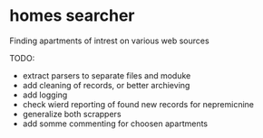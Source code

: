# homes searcher
Finding apartments of intrest on various web sources

TODO:
- extract parsers to separate files and moduke
- add cleaning of records, or better archieving
- add logging
- check wierd reporting of found new records for nepremicnine
- generalize both scrappers
- add somme commenting for choosen apartments
